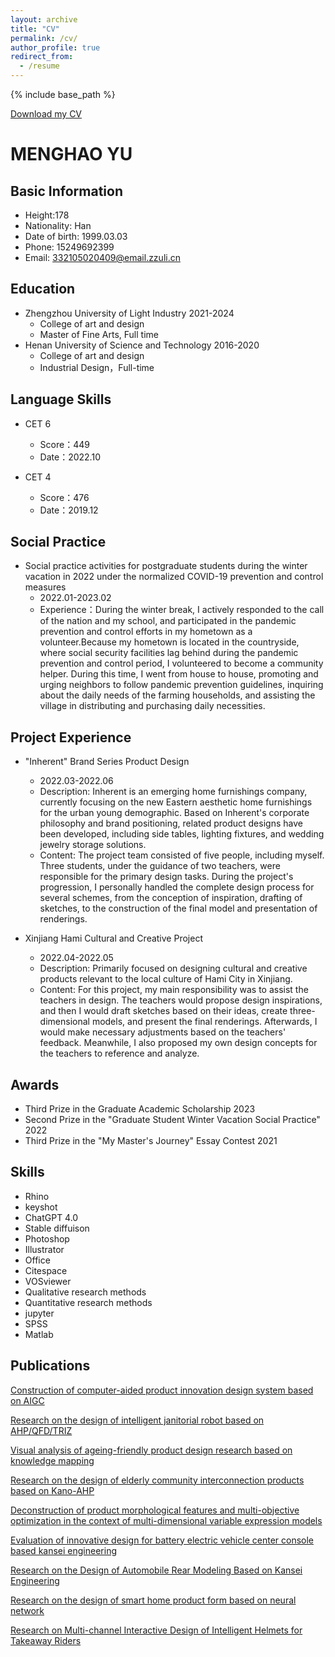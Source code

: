 ```yaml
---
layout: archive
title: "CV"
permalink: /cv/
author_profile: true
redirect_from:
  - /resume
---
```


{% include base_path %}

[Download my CV](https://github.com/yumengha/yumhao.github.io/blob/master/files/paper10.pdf)

MENGHAO YU
======

Basic Information
------
* Height:178
* Nationality: Han
* Date of birth: 1999.03.03
* Phone: 15249692399
* Email: 332105020409@email.zzuli.cn

Education
------
* Zhengzhou University of Light Industry 2021-2024
  * College of art and design
  * Master of Fine Arts, Full time
* Henan University of Science and Technology 2016-2020
  * College of art and design
  * Industrial Design，Full-time

Language Skills
------
* CET 6
  * Score：449
  * Date：2022.10

* CET 4
  * Score：476
  * Date：2019.12

Social Practice
------
* Social practice activities for postgraduate students during the winter vacation in 2022 under the normalized COVID-19 prevention and control measures
  * 2022.01-2023.02
  * Experience：During the winter break, I actively responded to the call of the nation and my school, and participated in the pandemic prevention and control efforts in my hometown as a volunteer.Because my hometown is located in the countryside, where social security 
    facilities lag behind during the pandemic prevention and control period, I volunteered to become a community helper. During this time, I went from house to house, promoting and urging neighbors to follow pandemic prevention guidelines, inquiring about the daily 
    needs of the farming households, and assisting the village in distributing and purchasing daily necessities.

Project Experience
------
* "Inherent" Brand Series Product Design
  * 2022.03-2022.06
  * Description: Inherent is an emerging home furnishings company, currently focusing on the new Eastern aesthetic home furnishings for the urban young demographic. Based on Inherent's corporate philosophy and brand positioning, related product designs have been 
    developed, including side tables, lighting fixtures, and wedding jewelry storage solutions.
  * Content: The project team consisted of five people, including myself. Three students, under the guidance of two teachers, were responsible for the primary design tasks. During the project's progression, I personally handled the complete design process for several 
    schemes, from the conception of inspiration, drafting of sketches, to the construction of the final model and presentation of renderings.

* Xinjiang Hami Cultural and Creative Project
  * 2022.04-2022.05
  * Description: Primarily focused on designing cultural and creative products relevant to the local culture of Hami City in Xinjiang.
  * Content: For this project, my main responsibility was to assist the teachers in design. The teachers would propose design inspirations, and then I would draft sketches based on their ideas, create three-dimensional models, and present the final renderings. 
    Afterwards, I would make necessary adjustments based on the teachers' feedback. Meanwhile, I also proposed my own design concepts for the teachers to reference and analyze.

Awards
------
* Third Prize in the Graduate Academic Scholarship    2023
* Second Prize in the "Graduate Student Winter Vacation Social Practice"    2022
* Third Prize in the "My Master's Journey" Essay Contest    2021

Skills
------
* Rhino
* keyshot
* ChatGPT 4.0
* Stable diffuison
* Photoshop
* Illustrator
* Office
* Citespace
* VOSviewer
* Qualitative research methods
* Quantitative research methods
* jupyter
* SPSS
* Matlab

Publications
------
[Construction of computer-aided product innovation design system based on AIGC](https://yumengha.github.io/yumhao.github.io//publication/2023-9-14-paper-title-number-8) 

[Research on the design of intelligent janitorial robot based on AHP/QFD/TRIZ](https://yumengha.github.io/yumhao.github.io//publication/2023-6-13-paper-title-number-7)

[Visual analysis of ageing-friendly product design research based on knowledge mapping](https://yumengha.github.io/yumhao.github.io//publication/2023-4-5-paper-title-number-6)

[Research on the design of elderly community interconnection products based on Kano-AHP](https://yumengha.github.io/yumhao.github.io//publication/2023-3-22-paper-title-number-5)

[Deconstruction of product morphological features and multi-objective optimization in the context of multi-dimensional variable expression models](https://yumengha.github.io/yumhao.github.io//publication/2022-10-10-paper-title-number-4)

[Evaluation of innovative design for battery electric vehicle center console based kansei engineering](https://yumengha.github.io/yumhao.github.io//publication/2022-10-9-paper-title-number-3)

[Research on the Design of Automobile Rear Modeling Based on Kansei Engineering](https://yumengha.github.io/yumhao.github.io//publication/2022-10-8-paper-title-number-2)

[Research on the design of smart home product form based on neural network](https://yumengha.github.io/yumhao.github.io//publication/2022-10-7-paper-title-number-1)

[Research on Multi-channel Interactive Design of Intelligent Helmets for Takeaway Riders](https://yumengha.github.io/yumhao.github.io//publication/2022-10-6-paper-title-number-9)
